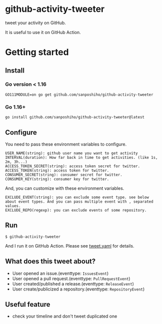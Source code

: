 # github-activity-tweeter

tweet your activity on GitHub. 

It is useful to use it on GitHub Action.

# Getting started

## Install

### Go version < 1.16

```
GO111MODULE=on go get github.com/sanposhiho/github-activity-tweeter
```

### Go 1.16+

```
go install github.com/sanposhiho/github-activity-tweeter@latest
```

## Configure

You need to pass these environment variables to configure.

```
USER_NAME(string): github user name you want to get activity
INTERVAL(duration): How far back in time to get activities. (like 1s, 2m, 3h...)
ACCESS_TOKEN_SECRET(string): access token secret for twitter.
ACCESS_TOKEN(string): access token for twitter.
CONSUMER_SECRET(string): consumer secret for twitter.
CONSUMER_KEY(string): consumer key for twitter.
```

And, you can customize with these environment variables.

```
EXCLUDE_EVENT(string): you can exclude some event type. see below about event types. And you can pass multiple event with , separated values.
EXCLUDE_REPO(regexp): you can exclude events of some repository. 
```

## Run

```
$ github-activity-tweeter
```

And I run it on GitHub Action. Please see [tweet.yaml](.github/workflows/tweet.yaml) for details.

## What does this tweet about?

- User opened an issue.(eventtype: `IssuesEvent`)
- User opened a pull request.(eventtype: `PullRequestEvent`)
- User created/published a release.(eventtype: `ReleaseEvent`)
- User create/publicized a repository.(eventtype: `RepositoryEvent`)

## Useful feature

- check your timeline and don't tweet duplicated one
